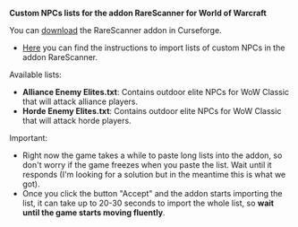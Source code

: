 **Custom NPCs lists for the addon RareScanner for World of Warcraft**

You can [download](https://legacy.curseforge.com/wow/addons/rarescanner) the RareScanner addon in Curseforge.

* [Here](https://legacy.curseforge.com/wow/addons/rarescanner/pages/custom-npcs) you can find the instructions to import lists of custom NPCs in the addon RareScanner.

Available lists:
* **Alliance Enemy Elites.txt**: Contains outdoor elite NPCs for WoW Classic that will attack alliance players.
* **Horde Enemy Elites.txt**: Contains outdoor elite NPCs for WoW Classic that will attack horde players.

Important:
* Right now the game takes a while to paste long lists into the addon, so don't worry if the game freezes when you paste the list. Wait until it responds (I'm looking for a solution but in the meantime this is what we got).
* Once you click the button "Accept" and the addon starts importing the list, it can take up to 20-30 seconds to import the whole list, so **wait until the game starts moving fluently**.
